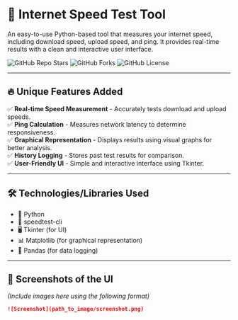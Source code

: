 # 📌 Internet Speed Test Tool

An easy-to-use Python-based tool that measures your internet speed, including download speed, upload speed, and ping. It provides real-time results with a clean and interactive user interface.

![GitHub Repo Stars](https://img.shields.io/github/stars/your-username/speed_test_tool?style=social)
![GitHub Forks](https://img.shields.io/github/forks/your-username/speed_test_tool?style=social)
![GitHub License](https://img.shields.io/github/license/your-username/speed_test_tool)

---

## 🔥 Unique Features Added
✅ **Real-time Speed Measurement** - Accurately tests download and upload speeds.  
✅ **Ping Calculation** - Measures network latency to determine responsiveness.  
✅ **Graphical Representation** - Displays results using visual graphs for better analysis.  
✅ **History Logging** - Stores past test results for comparison.  
✅ **User-Friendly UI** - Simple and interactive interface using Tkinter.  

---

## 🛠 Technologies/Libraries Used
- 🐍 Python
- 📡 speedtest-cli
- 🖥️ Tkinter (for UI)
- 📊 Matplotlib (for graphical representation)
- 📑 Pandas (for data logging)

---

## 🎨 Screenshots of the UI
*(Include images here using the following format)*  
```md
![Screenshot](path_to_image/screenshot.png)

